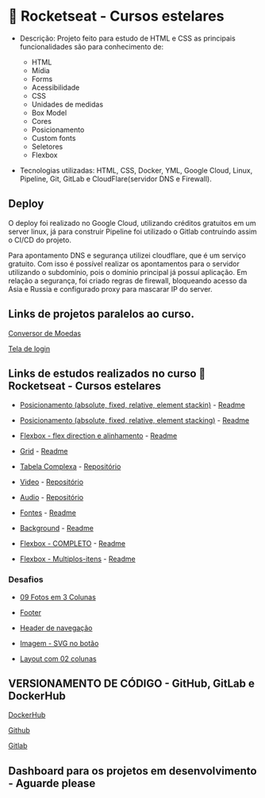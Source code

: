 # 🚀 Rocketseat - Cursos estelares

- Descrição: Projeto feito para estudo de HTML e CSS as principais funcionalidades são para conhecimento de:
  - HTML
  - Mídia
  - Forms
  - Acessibilidade
  - CSS
  - Unidades de medidas
  - Box Model
  - Cores
  - Posicionamento
  - Custom fonts
  - Seletores
  - Flexbox
 
- Tecnologias utilizadas: HTML, CSS, Docker, YML, Google Cloud, Linux, Pipeline, Git, GitLab e CloudFlare(servidor DNS e Firewall).

## Deploy 

O deploy foi realizado no Google Cloud, utilizando créditos gratuitos em um server linux, já para construir Pipeline foi utilizado o Gitlab contruíndo assim o CI/CD
do projeto.

Para apontamento DNS e segurança utilizei cloudflare, que é um serviço gratuito. Com isso é possível realizar os apontamentos para o servidor utilizando o subdomínio, 
pois o domínio principal já possuí aplicação. Em relação a segurança, foi criado regras de firewall, bloqueando acesso da Asia e Russia e configurado proxy para mascarar
IP do server.

## Links de projetos paralelos ao curso. 

 <a href="https://gcp-1029-teste.barolo.dev.br">Conversor de Moedas</a>
 
 <a href="https://projetos-html.barolo.dev.br/">Tela de login</a>
 
## Links de estudos realizados no curso 🚀 Rocketseat - Cursos estelares

  -  <a href="https://projetos-html.barolo.dev.br/01-posicionamento/">Posicionamento (absolute, fixed, relative, element stackin)</a>
    - <a href="https://github.com/barolohelio/html-basico/blob/master/01-posicionamento/pagelayouts.md">Readme</a>
    
  -  <a href="https://projetos-html.barolo.dev.br/01-posicionamento/empilhamento.html">Posicionamento (absolute, fixed, relative, element stacking)</a>
    - <a href="https://github.com/barolohelio/html-basico/blob/master/01-posicionamento/pagelayouts.md">Readme</a>
  
  -  <a href="https://projetos-html.barolo.dev.br/02-Flexbox/">Flexbox - flex direction e alinhamento</a>
    - <a href="https://github.com/barolohelio/html-basico/blob/master/02-Flexbox/Readme.md">Readme</a>

  -  <a href="https://projetos-html.barolo.dev.br/03-grid/">Grid</a>
    - <a href="https://github.com/barolohelio/html-basico/blob/master/03-grid/Readme.md">Readme</a>

  -  <a href="https://projetos-html.barolo.dev.br/04-tabelas/table-complexa.html">Tabela Complexa</a>
    - <a href="https://github.com/barolohelio/html-basico/tree/master/04-tabelas">Repositório</a>

  -  <a href="https://projetos-html.barolo.dev.br/05-Videos/video.html">Video</a>
    - <a href="https://github.com/barolohelio/html-basico/tree/master/05-Videos">Repositório</a>

  -  <a href="https://projetos-html.barolo.dev.br/06-audio/">Audio</a>
    - <a href="https://github.com/barolohelio/html-basico/tree/master/06-audio">Repositório</a>
 
  -  <a href="https://projetos-html.barolo.dev.br/12-fonts/">Fontes</a>
    - <a href="https://github.com/barolohelio/html-basico/blob/master/12-fonts/Readme.md">Readme</a>  

  -  <a href="https://projetos-html.barolo.dev.br/15-background/">Background</a>
    - <a href="https://github.com/barolohelio/html-basico/blob/master/15-background/Readme.md">Readme</a> 

  -  <a href="https://projetos-html.barolo.dev.br/16-flexbox/">Flexbox - COMPLETO</a>
    - <a href="https://github.com/barolohelio/html-basico/blob/master/16-flexbox/Readme.md">Readme</a>  

  -  <a href="https://projetos-html.barolo.dev.br/16-flexbox/multiplos-itens.html">Flexbox - Multiplos-itens</a>
    - <a href="https://github.com/barolohelio/html-basico/blob/master/16-flexbox/Readme.md">Readme</a>  

### Desafios

   -  <a href="https://projetos-html.barolo.dev.br/17-desafios/9-fotos-3-colunas/">09 Fotos em 3 Colunas</a>

   -  <a href="https://projetos-html.barolo.dev.br/17-desafios/footer/">Footer</a>
   
   -  <a href="https://projetos-html.barolo.dev.br/17-desafios/header-navigation/">Header de navegação</a>
   
   -  <a href="https://projetos-html.barolo.dev.br/17-desafios/imagem-bot%C3%A3o/">Imagem - SVG no botão</a>
   
   -  <a href="https://projetos-html.barolo.dev.br/17-desafios/layout-2-colunas/">Layout com 02 colunas</a>

## VERSIONAMENTO DE CÓDIGO - GitHub, GitLab e DockerHub

[DockerHub](https://hub.docker.com/u/barolohelio)

[Github](https://github.com/barolohelio)

[Gitlab](https://gitlab.com/barolohelio)

## Dashboard para os projetos em desenvolvimento - Aguarde please
   
    
  

  


    
  





